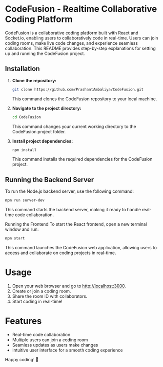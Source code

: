 # CodeFusion - Realtime Collaborative Coding Platform

CodeFusion is a collaborative coding platform built with React and Socket.io, enabling users to collaboratively code in real-time. Users can join coding rooms, make live code changes, and experience seamless collaboration. This README provides step-by-step explanations for setting up and running the CodeFusion project.

## Installation

1. **Clone the repository:**

    ```bash
    git clone https://github.com/PrashantAmbaliya/CodeFusion.git
    ```

    This command clones the CodeFusion repository to your local machine.

2. **Navigate to the project directory:**

    ```bash
    cd CodeFusion
    ```

    This command changes your current working directory to the CodeFusion project folder.

3. **Install project dependencies:**

    ```bash
    npm install
    ```

    This command installs the required dependencies for the CodeFusion project.

## Running the Backend Server

To run the Node.js backend server, use the following command:

```bash
npm run server-dev
```
This command starts the backend server, making it ready to handle real-time code collaboration.

Running the Frontend
To start the React frontend, open a new terminal window and run:

```bash
npm start
```
This command launches the CodeFusion web application, allowing users to access and collaborate on coding projects in real-time.

# Usage

1. Open your web browser and go to [http://localhost:3000](http://localhost:3000).
2. Create or join a coding room.
3. Share the room ID with collaborators.
4. Start coding in real-time!

# Features

- Real-time code collaboration
- Multiple users can join a coding room
- Seamless updates as users make changes
- Intuitive user interface for a smooth coding experience

Happy coding! 🚀
